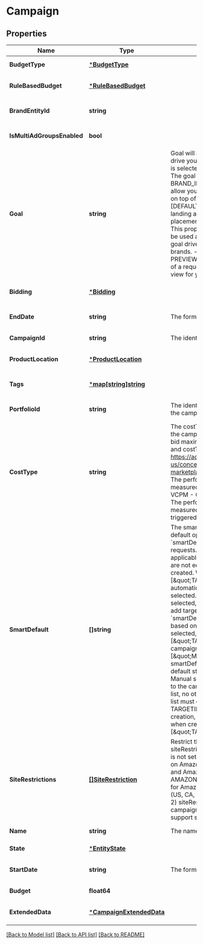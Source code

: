 # Campaign

## Properties
Name | Type | Description | Notes
------------ | ------------- | ------------- | -------------
**BudgetType** | [***BudgetType**](BudgetType.md) |  | [default to null]
**RuleBasedBudget** | [***RuleBasedBudget**](RuleBasedBudget.md) |  | [optional] [default to null]
**BrandEntityId** | **string** |  | [optional] [default to null]
**IsMultiAdGroupsEnabled** | **bool** |  | [optional] [default to null]
**Goal** | **string** | Goal will allow you to set goal type to help drive your campaign performance. If no goal is selected then it will default to PAGE_VISIT. The goal type of the campaign. - BRAND_IMPRESSION_SHARE - This goal will allow you grown your brand impression share on top of search placements - PAGE_VISIT [DEFAULT] - This goal drives traffic to your landing and detail pages through all placements - ACQUIRE_NEW_CUSTOMERS - This property is a PREVIEW ONLY and cannot be used as part of a request or response. This goal drives new customer acquisition for your brands. - AD_VIEWS - This property is a PREVIEW ONLY and cannot be used as part of a request or response. This goal maximizes view for your ads. | [optional] [default to null]
**Bidding** | [***Bidding**](Bidding.md) |  | [optional] [default to null]
**EndDate** | **string** | The format of the date is YYYY-MM-DD. | [optional] [default to null]
**CampaignId** | **string** | The identifier of the campaign. | [default to null]
**ProductLocation** | [***ProductLocation**](ProductLocation.md) |  | [optional] [default to null]
**Tags** | [***map[string]string**](map.md) |  | [optional] [default to null]
**PortfolioId** | **string** | The identifier of an existing portfolio to which the campaign is associated. | [optional] [default to null]
**CostType** | **string** | The costType can be set to determines how the campaign will bid and charge. To view the bid maximums and minimums by geography and costType, see https://advertising.amazon.com/API/docs/en-us/concepts/limits#bid-constraints-by-marketplace - CPC [Default] - Cost per click. The performance of this campaign is measured by the clicks triggered by the ad. - VCPM - Cost per 1000 viewable impressions. The performance of this campaign is measured by the viewable impressions triggered by the ad. | [optional] [default to null]
**SmartDefault** | **[]string** | The smartDefault specifies a list of the smart default options for the campaign.  &#x60;smartDefault&#x60; is optional for create campaign requests. &#x60;smartDefault&#x60; are applicable to all applicable child entities of the campaign and are not editable once the campaign is created. When using [\&quot;TARGETING\&quot;], targets will be automatically added based on the goal selected.  When [\&quot;MANUAL\&quot;] is selected, you will still be required to manually add targets.  If you don&#x27;t specify &#x60;smartDefault&#x60;, default value will be applied based on &#x60;goal&#x60; . If campaign&#x27;s &#x60;goal&#x60; is selected, &#x60;smartDefault&#x60; will be set to [\&quot;TARGETING\&quot;].  Otherwise, a campaign&#x27;s &#x60;smartDefault&#x60; will be set to [\&quot;MANUAL\&quot;].  Each element in smartDefault can be set to determines which default strategy to be used - MANUAL - Manual settings, no smart default be applied to the campaign, if MANUAL is added in the list, no other items are allowed in the list (the list must contains only one item) - TARGETING - Smart Default Targeting creation, will automatically creating targetings when create ad group  Example: [\&quot;TARGETING\&quot;] | [optional] [default to null]
**SiteRestrictions** | [**[]SiteRestriction**](SiteRestriction.md) | Restrict the ad to a particular site. siteRestrictions is an optional field.  If this field is not set, ads from the campaign will appear on Amazon - including both Amazon retail and Amazon Business.  Please note that: 1) AMAZON_BUSINESS option is only available for Amazon Business operated marketplaces (US, CA, MX, UK, DE, FR, IT, ES, IN, JP, AU); 2) siteRestrictions cannot be changed post campaign creation; 3) siteRestrictions doesn&#x27;t support shopperCohortBidding setting. | [optional] [default to null]
**Name** | **string** | The name of the campaign. | [default to null]
**State** | [***EntityState**](EntityState.md) |  | [default to null]
**StartDate** | **string** | The format of the date is YYYY-MM-DD. | [optional] [default to null]
**Budget** | **float64** |  | [default to null]
**ExtendedData** | [***CampaignExtendedData**](CampaignExtendedData.md) |  | [optional] [default to null]

[[Back to Model list]](../README.md#documentation-for-models) [[Back to API list]](../README.md#documentation-for-api-endpoints) [[Back to README]](../README.md)

